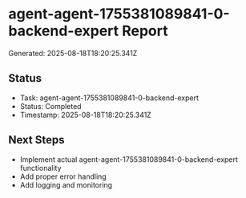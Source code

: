 # agent-agent-1755381089841-0-backend-expert Report

Generated: 2025-08-18T18:20:25.341Z

## Status
- Task: agent-agent-1755381089841-0-backend-expert
- Status: Completed
- Timestamp: 2025-08-18T18:20:25.341Z

## Next Steps
- Implement actual agent-agent-1755381089841-0-backend-expert functionality
- Add proper error handling
- Add logging and monitoring
